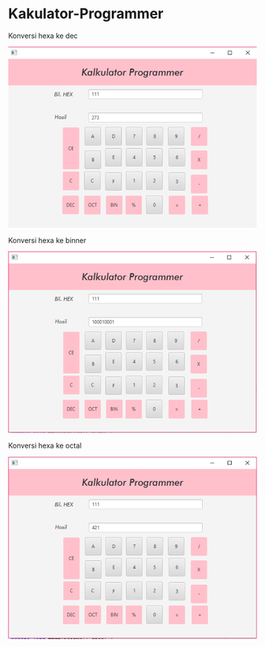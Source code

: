 # Kakulator-Programmer

Konversi hexa ke dec

![alt text](https://github.com/faarrelll/Kakulator-Programmer/blob/master/dec.PNG)

Konversi hexa ke binner

![alt text](https://github.com/faarrelll/Kakulator-Programmer/blob/master/binner.PNG)

Konversi hexa ke octal

![alt text](https://github.com/faarrelll/Kakulator-Programmer/blob/master/oct.PNG)
